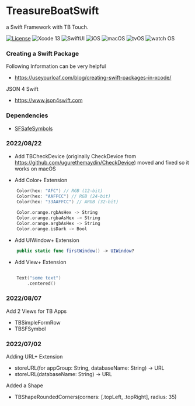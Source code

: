 # TreasureBoatSwift

a Swift Framework with TB Touch.

[![License](https://img.shields.io/badge/License-MIT-green)](https://github.com/ishimoto/TreasureBoatSwift/blob/main/LICENSE)
![Xcode 13](https://img.shields.io/badge/XCode-13%2B-blue)
![SwiftUI](https://img.shields.io/badge/SwiftUI-3-blue)
![iOS](https://img.shields.io/badge/iOS-15%2B-orange)
![macOS](https://img.shields.io/badge/macOS-12%2B-orange)
![tvOS](https://img.shields.io/badge/tvOS-9%2B-orange)
![watch OS](https://img.shields.io/badge/watchOS-8%2B-orange)

### Creating a Swift Package

Following Information can be very helpful

* https://useyourloaf.com/blog/creating-swift-packages-in-xcode/

JSON 4 Swift

* https://www.json4swift.com

### Dependencies

* [SFSafeSymbols](https://github.com/SFSafeSymbols/SFSafeSymbols)


### 2022/08/22

* Add TBCheckDevice (originally CheckDevice from https://github.com/ugurethemaydin/CheckDevice) moved and fixed so it works on macOS

* Add Color+ Extension

```swift
    Color(hex: "AFC") // RGB (12-bit)
    Color(hex: "AAFFCC") // RGB (24-bit)
    Color(hex: "33AAFFCC") // ARGB (32-bit)
    
    Color.orange.rgbAsHex -> String
    Color.orange.rgbaAsHex -> String
    Color.orange.argbAsHex -> String
    Color.orange.isDark -> Bool
```

* Add UIWindow+ Extension

```swift
    public static func firstWindow() -> UIWindow?
```

* Add View+ Extension

```swift

    Text("some text")
        .centered()

```

### 2022/08/07

Add 2 Views for TB Apps

* TBSimpleFormRow
* TBSFSymbol

### 2022/07/02

Adding URL+ Extension

* storeURL(for appGroup: String, databaseName: String) -> URL
* storeURL(databaseName: String) -> URL

Added a Shape

* TBShapeRoundedCorners(corners: [.topLeft, .topRight], radius: 35)

